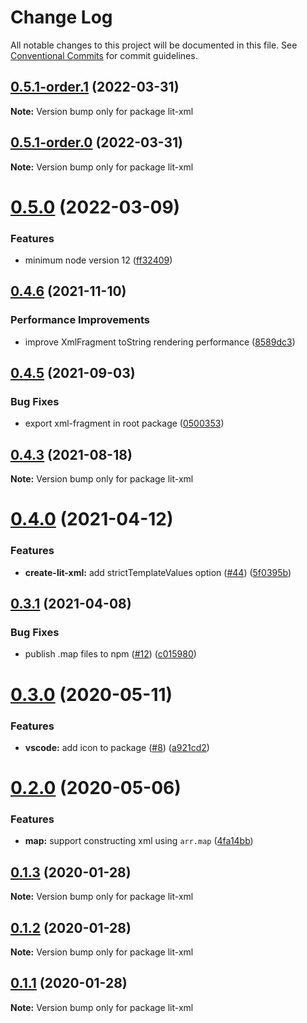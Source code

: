 # Change Log

All notable changes to this project will be documented in this file.
See [Conventional Commits](https://conventionalcommits.org) for commit guidelines.

## [0.5.1-order.1](https://github.com/nicojs/lit-xml/compare/v0.5.1-order.0...v0.5.1-order.1) (2022-03-31)

**Note:** Version bump only for package lit-xml





## [0.5.1-order.0](https://github.com/nicojs/lit-xml/compare/v0.5.0...v0.5.1-order.0) (2022-03-31)

**Note:** Version bump only for package lit-xml





# [0.5.0](https://github.com/nicojs/lit-xml/compare/v0.4.6...v0.5.0) (2022-03-09)


### Features

* minimum node version 12 ([ff32409](https://github.com/nicojs/lit-xml/commit/ff324090384031a6b259f57b5013de327df6ec98))





## [0.4.6](https://github.com/nicojs/lit-xml/compare/v0.4.5...v0.4.6) (2021-11-10)


### Performance Improvements

* improve XmlFragment toString rendering performance ([8589dc3](https://github.com/nicojs/lit-xml/commit/8589dc37ec6770300518c79f5aa8bbf11dd2852b))





## [0.4.5](https://github.com/nicojs/lit-xml/compare/v0.4.4...v0.4.5) (2021-09-03)


### Bug Fixes

* export xml-fragment in root package ([0500353](https://github.com/nicojs/lit-xml/commit/05003530e8d2934bcd8b750ed9517d81c07c0af1))





## [0.4.3](https://github.com/nicojs/lit-xml/compare/v0.4.2...v0.4.3) (2021-08-18)

**Note:** Version bump only for package lit-xml





# [0.4.0](https://github.com/nicojs/lit-xml/compare/v0.3.1...v0.4.0) (2021-04-12)


### Features

* **create-lit-xml:** add strictTemplateValues option ([#44](https://github.com/nicojs/lit-xml/issues/44)) ([5f0395b](https://github.com/nicojs/lit-xml/commit/5f0395b45659ec54c2e46a981fcae616d7c1a629))





## [0.3.1](https://github.com/nicojs/lit-xml/compare/v0.3.0...v0.3.1) (2021-04-08)


### Bug Fixes

* publish .map files to npm ([#12](https://github.com/nicojs/lit-xml/issues/12)) ([c015980](https://github.com/nicojs/lit-xml/commit/c0159809571a1e7cf295ffb3d7d570628b301782))





# [0.3.0](https://github.com/nicojs/lit-xml/compare/v0.2.2...v0.3.0) (2020-05-11)


### Features

* **vscode:** add icon to package ([#8](https://github.com/nicojs/lit-xml/issues/8)) ([a921cd2](https://github.com/nicojs/lit-xml/commit/a921cd2283f452ad766b555209e0daed6712af27))





# [0.2.0](https://github.com/nicojs/lit-xml/compare/v0.1.3...v0.2.0) (2020-05-06)


### Features

* **map:** support constructing xml using `arr.map` ([4fa14bb](https://github.com/nicojs/lit-xml/commit/4fa14bb46b0847815abd54152ce89f58ee287ac3))





## [0.1.3](https://github.com/nicojs/lit-xml/compare/v0.1.2...v0.1.3) (2020-01-28)

**Note:** Version bump only for package lit-xml





## [0.1.2](https://github.com/nicojs/lit-xml/compare/v0.1.1...v0.1.2) (2020-01-28)

**Note:** Version bump only for package lit-xml





## [0.1.1](https://github.com/nicojs/lit-xml/compare/v0.1.0...v0.1.1) (2020-01-28)

**Note:** Version bump only for package lit-xml

